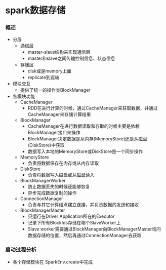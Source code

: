 # spark数据存储
### 概述
* 分层
    * 通信层
        * master-slave结构来实现通信层
        * master和slave之间传输控制信息、状态信息
    * 存储层
        * disk或是memory上面
        * replicate到远端
* 模块交互
    * 提供了统一的操作类BlockManager        
* 各模块功能
    * CacheManager
        * RDD在进行计算的时候，通过CacheManager来获取数据，并通过CacheManager来存储计算结果
    * BlockManager
        * CacheManager在进行数据读取和存取的时候主要是依赖BlockManager接口来操作
        * BlockManager决定数据是从内存(MemoryStore)还是从磁盘(DiskStore)中获取
        * 数据写入本地的MemoryStore或DiskStore是一个同步操作
    * MemoryStore   
        * 负责将数据保存在内存或从内存读取
    * DiskStore
        * 负责将数据写入磁盘或从磁盘读入   
    * BlockManagerWorker  
        * 防止数据丢失的时候还能够恢复
        * 异步完成数据复制的操作 
    * ConnectionManager 
        * 负责与其它计算结点建立连接，并负责数据的发送和接收
    * BlockManagerMaster
        * 只运行在Driver Application所在的Executor
        * 记录下所有BlockIds存储在哪个SlaveWorker上
        * Slave worker需要通过BlockManager向BlockManagerMaster询问数据存储的位置，然后再通过ConnectionManager去获取
        
###  启动过程分析
* 各个存储模块在 SparkEnv.create中完成
    
      
        